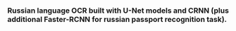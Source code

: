 ### Russian language OCR built with U-Net models and CRNN (plus additional Faster-RCNN for russian passport recognition task).